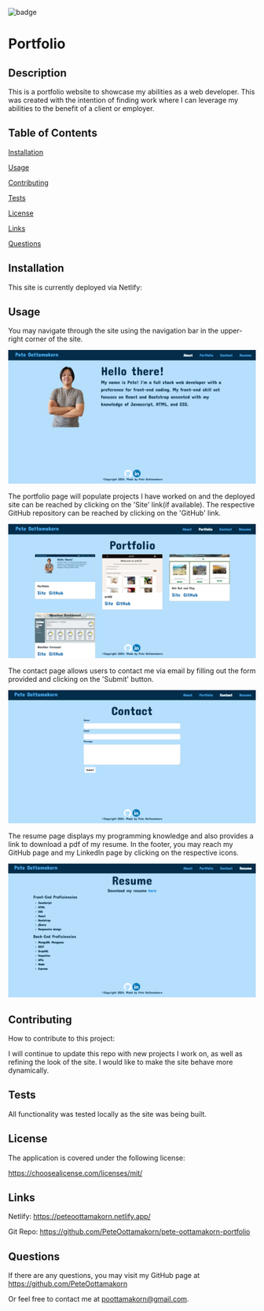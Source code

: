 ![badge](https://img.shields.io/badge/License-MIT%20License-blue.svg)

# Portfolio

## Description

This is a portfolio website to showcase my abilities as a web developer. This was created with the intention of finding work where I can leverage my abilities to the benefit of a client or employer.

## Table of Contents

[Installation](#installation)

[Usage](#usage)

[Contributing](#contributing)

[Tests](#tests)

[License](#license)

[Links](#links)

[Questions](#questions)

## Installation

This site is currently deployed via Netlify:

## Usage

You may navigate through the site using the navigation bar in the upper-right corner of the site.

![homepage/about screenshot](./client/src/assets/screenshots/homePage.png)

The portfolio page will populate projects I have worked on and the deployed site can be reached by clicking on the 'Site' link(if available). The respective GitHub repository can be reached by clicking on the 'GitHub' link.

![portfolio screenshot](./client/src/assets/screenshots/portfolioPage.png)

The contact page allows users to contact me via email by filling out the form provided and clicking on the 'Submit' button.

![contact screenshot](./client/src/assets/screenshots/contactPage.png)

The resume page displays my programming knowledge and also provides a link to download a pdf of my resume. In the footer, you may reach my GitHub page and my LinkedIn page by clicking on the respective icons.

![resume screenshot](./client/src/assets/screenshots/resumePage.png)

## Contributing

How to contribute to this project:

I will continue to update this repo with new projects I work on, as well as refining the look of the site. I would like to make the site behave more dynamically.

## Tests

All functionality was tested locally as the site was being built.

## License

The application is covered under the following license:

https://choosealicense.com/licenses/mit/

## Links

Netlify: https://peteoottamakorn.netlify.app/

Git Repo: https://github.com/PeteOottamakorn/pete-oottamakorn-portfolio

## Questions

If there are any questions, you may visit my GitHub page at
https://github.com/PeteOottamakorn

Or feel free to contact me at poottamakorn@gmail.com.
